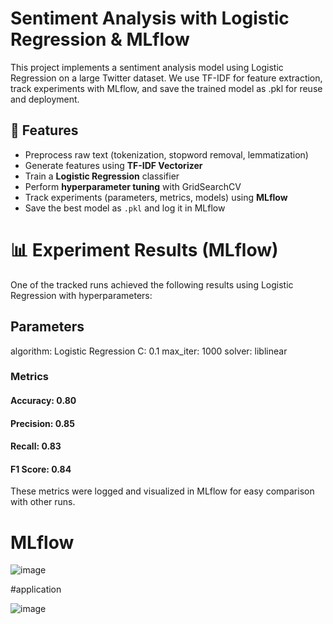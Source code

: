 # Sentiment Analysis with Logistic Regression & MLflow

This project implements a sentiment analysis model using Logistic Regression on a large Twitter dataset.
We use TF-IDF for feature extraction, track experiments with MLflow, and save the trained model as .pkl for reuse and deployment.

## 📌 Features
- Preprocess raw text (tokenization, stopword removal, lemmatization)  
- Generate features using **TF-IDF Vectorizer**  
- Train a **Logistic Regression** classifier  
- Perform **hyperparameter tuning** with GridSearchCV  
- Track experiments (parameters, metrics, models) using **MLflow**  
- Save the best model as `.pkl` and log it in MLflow  


# 📊 Experiment Results (MLflow)

One of the tracked runs achieved the following results using Logistic Regression with hyperparameters:

## Parameters

algorithm: Logistic Regression
C: 0.1
max_iter: 1000
solver: liblinear

### Metrics

#### Accuracy: 0.80
#### Precision: 0.85
#### Recall: 0.83
#### F1 Score: 0.84

These metrics were logged and visualized in MLflow for easy comparison with other runs.


# MLflow

![image](https://github.com/user-attachments/assets/e7e2ad5c-68fe-49f9-be66-4e7974d1a537)


#application 

![image](https://github.com/user-attachments/assets/706a9fb6-c5ab-4fc2-ae73-1365fcb1f9d7)
